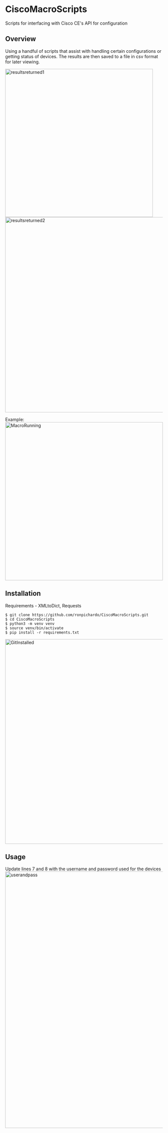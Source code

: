 # CiscoMacroScripts
Scripts for interfacing with Cisco CE's API for configuration 

## Overview
Using a handful of scripts that assist with handling certain configurations or getting status of devices.  The results are then saved to a file in csv format for later viewing.

<img width="472" alt="resultsreturned1" src="https://user-images.githubusercontent.com/63974878/107840316-bfbc6080-6d7f-11eb-8a3e-992e2a09d54f.png">
<img width="622" alt="resultsreturned2" src="https://user-images.githubusercontent.com/63974878/107840318-c4811480-6d7f-11eb-89de-310d0d55abcd.png">

Example:
<img width="504" alt="MacroRunning" src="https://user-images.githubusercontent.com/63974878/107840208-d910dd00-6d7e-11eb-8dde-33220ba51efe.png">

## Installation
Requirements - XMLtoDict, Requests
```shell
$ git clone https://github.com/ronpichardo/CiscoMacroScripts.git
$ cd CiscoMacroScripts
$ python3 -m venv venv
$ source venv/bin/activate
$ pip install -r requirements.txt
```
<img width="652" alt="GitInstalled" src="https://user-images.githubusercontent.com/63974878/107840181-9b13b900-6d7e-11eb-8390-995d638b0ac7.png">

## Usage
Update lines 7 and 8 with the username and password used for the devices
<img width="817" alt="userandpass" src="https://user-images.githubusercontent.com/63974878/107840248-360c9300-6d7f-11eb-9590-1d367bf1e3e1.png">
